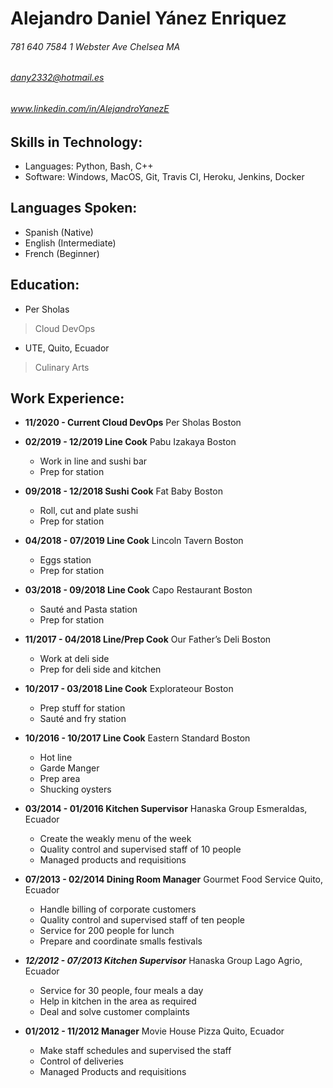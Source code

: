 # Alejandro Daniel Yánez Enriquez

###### 781 640 7584 1 Webster Ave Chelsea MA 
###### *dany2332@hotmail.es*
###### *www.linkedin.com/in/AlejandroYanezE* 

## **Skills in Technology:**
	       	       
- Languages: Python, Bash, C++
- Software: Windows, MacOS, Git, Travis CI, Heroku, Jenkins, Docker 

## **Languages Spoken:**

- Spanish (Native) 
- English (Intermediate) 
- French (Beginner) 
 

## **Education:**
- Per Sholas  
> Cloud DevOps

- UTE, Quito, Ecuador 
> Culinary Arts 
 

## **Work Experience:**
 

- **11/2020 - Current	Cloud DevOps**
Per Sholas
Boston
 
- **02/2019 - 12/2019	Line Cook**
Pabu Izakaya
Boston 
	- Work in line and sushi bar 
	- Prep for station 
 
- **09/2018 - 12/2018	Sushi Cook**
Fat Baby 
Boston
	- Roll, cut and plate sushi 
	- Prep for station 
 
- **04/2018 - 07/2019	Line Cook**
Lincoln Tavern 
Boston 
	- Eggs station
	- Prep for station 
 
- **03/2018 - 09/2018	Line Cook**
Capo Restaurant 
Boston 
	- Sauté and Pasta station 
	- Prep for station 
 
- **11/2017 - 04/2018	Line/Prep Cook** 
Our Father’s Deli 
Boston
	- Work at deli side
	- Prep for deli side and kitchen 
 
- **10/2017 - 03/2018	Line Cook**
Explorateour 
Boston 
	- Prep stuff for station 
	- Sauté and fry station 
 
- **10/2016 - 10/2017	Line Cook**
Eastern Standard 
Boston 
	- Hot line
	- Garde Manger
	- Prep area
	- Shucking oysters 
 
- **03/2014 - 01/2016	Kitchen Supervisor**
Hanaska Group 
Esmeraldas, Ecuador 
	- Create the weakly menu of the week
	- Quality control and supervised staff of 10 people 
	- Managed products and requisitions 
 
- **07/2013 - 02/2014	Dining Room Manager**
Gourmet Food Service 
Quito, Ecuador 
	- Handle billing of corporate customers
	- Quality control and supervised staff of ten people 
	- Service for 200 people for lunch
	- Prepare and coordinate smalls festivals 
 
- ***12/2012 - 07/2013	Kitchen Supervisor***
Hanaska Group 
Lago Agrio, Ecuador
	- Service for 30 people, four meals a day
	- Help in kitchen in the area as required
	- Deal and solve customer complaints 
 
- **01/2012 - 11/2012	Manager**
Movie House Pizza 
Quito, Ecuador 
	- Make staff schedules and supervised the staff
	- Control of deliveries
	- Managed Products and requisitions


